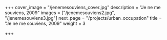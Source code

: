 +++
cover_image = "/jenemesouviens_cover.jpg"
description = "Je ne me souviens, 2009"
images = ["/jenemesouviens2.jpg", "/jenemesouviens3.jpg"]
next_page = "/projects/urban_occupation"
title = "Je ne me souviens, 2009"
weight = 3

+++
